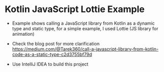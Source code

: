 # Kotlin JavaScript Lottie Example
- Example shows calling a JavaScript library from Kotlin as a dynamic type and static type, for a simple example, I used Lottie (JS library for animation)
- Check the blog post for more clarification 
https://medium.com/@Tarek360/call-a-javascript-library-from-kotlin-code-as-a-static-type-c2d3755bf79d

- Use IntelliJ IDEA to build this project
